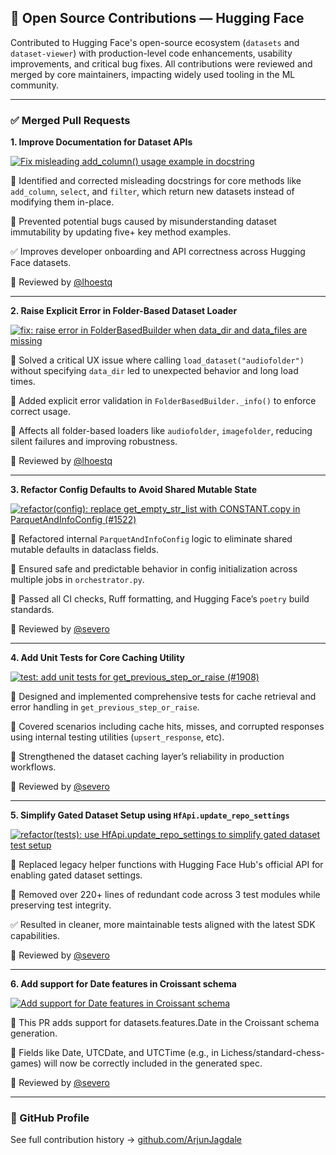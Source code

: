 ## 🧠 Open Source Contributions — Hugging Face

Contributed to Hugging Face's open-source ecosystem (`datasets` and `dataset-viewer`) with production-level code enhancements, usability improvements, and critical bug fixes. All contributions were reviewed and merged by core maintainers, impacting widely used tooling in the ML community.

---

### ✅ Merged Pull Requests

**1. Improve Documentation for Dataset APIs**

[![Fix misleading add_column() usage example in docstring](https://pr-req-io.vercel.app/api/badge?title=Fix%20misleading%20add_column()%20usage%20example%20in%20docstring&repo=huggingface%2Fdatasets&number=7648&status=MERGED&author=ArjunJagdale&theme=modern)](https://github.com/huggingface/datasets/pull/7648)

🔹 Identified and corrected misleading docstrings for core methods like `add_column`, `select`, and `filter`, which return new datasets instead of modifying them in-place.

🔹 Prevented potential bugs caused by misunderstanding dataset immutability by updating five+ key method examples.

✅ Improves developer onboarding and API correctness across Hugging Face datasets.

🧠 Reviewed by [@lhoestq](https://github.com/lhoestq)

---

**2. Raise Explicit Error in Folder-Based Dataset Loader**

[![fix: raise error in FolderBasedBuilder when data_dir and data_files are missing ](https://pr-req-io.vercel.app/api/badge?title=fix%3A%20raise%20error%20in%20FolderBasedBuilder%20when%20data_dir%20and%20data_files%20are%20missing%20&repo=huggingface%2Fdatasets&number=7623&status=MERGED&author=ArjunJagdale&theme=modern)](https://github.com/huggingface/datasets/pull/7623)

🔹 Solved a critical UX issue where calling `load_dataset("audiofolder")` without specifying `data_dir` led to unexpected behavior and long load times.

🔹 Added explicit error validation in `FolderBasedBuilder._info()` to enforce correct usage.

📂 Affects all folder-based loaders like `audiofolder`, `imagefolder`, reducing silent failures and improving robustness.

🧠 Reviewed by [@lhoestq](https://github.com/lhoestq)

---

**3. Refactor Config Defaults to Avoid Shared Mutable State**

[![refactor(config): replace get_empty_str_list with CONSTANT.copy in ParquetAndInfoConfig (#1522) ](https://pr-req-io.vercel.app/api/badge?title=refactor(config)%3A%20replace%20get_empty_str_list%20with%20CONSTANT.copy%20in%20ParquetAndInfoConfig%20(%231522)%20&repo=huggingface%2Fdataset-viewer&number=3219&status=MERGED&author=ArjunJagdale&theme=modern)](https://github.com/huggingface/dataset-viewer/pull/3219)

🔹 Refactored internal `ParquetAndInfoConfig` logic to eliminate shared mutable defaults in dataclass fields.

🔹 Ensured safe and predictable behavior in config initialization across multiple jobs in `orchestrator.py`.

🧼 Passed all CI checks, Ruff formatting, and Hugging Face’s `poetry` build standards.

🧠 Reviewed by [@severo](https://github.com/severo)

---

**4. Add Unit Tests for Core Caching Utility**

[![test: add unit tests for get_previous_step_or_raise (#1908) ](https://pr-req-io.vercel.app/api/badge?title=test%3A%20add%20unit%20tests%20for%20get_previous_step_or_raise%20(%231908)%20&repo=huggingface%2Fdataset-viewer&number=3218&status=MERGED&author=ArjunJagdale&theme=modern)](https://github.com/huggingface/dataset-viewer/pull/3218)

🔹 Designed and implemented comprehensive tests for cache retrieval and error handling in `get_previous_step_or_raise`.

🔹 Covered scenarios including cache hits, misses, and corrupted responses using internal testing utilities (`upsert_response`, etc).

🧪 Strengthened the dataset caching layer’s reliability in production workflows.

🧠 Reviewed by [@severo](https://github.com/severo)

---

**5. Simplify Gated Dataset Setup using `HfApi.update_repo_settings`**

[![refactor(tests): use HfApi.update_repo_settings to simplify gated dataset test setup ](https://pr-req-io.vercel.app/api/badge?title=refactor(tests)%3A%20use%20HfApi.update_repo_settings%20to%20simplify%20gated%20dataset%20test%20setup%20&repo=huggingface%2Fdataset-viewer&number=3206&status=MERGED&author=ArjunJagdale&theme=modern)](https://github.com/huggingface/dataset-viewer/pull/3206)

🔹 Replaced legacy helper functions with Hugging Face Hub's official API for enabling gated dataset settings.

🔹 Removed over 220+ lines of redundant code across 3 test modules while preserving test integrity.

✅ Resulted in cleaner, more maintainable tests aligned with the latest SDK capabilities.

🧠 Reviewed by [@severo](https://github.com/severo)

---

**6. Add support for Date features in Croissant schema**

[![ Add support for Date features in Croissant schema](https://pr-req-io.vercel.app/api/badge?title=%20Add%20support%20for%20Date%20features%20in%20Croissant%20schema&repo=huggingface%2Fdataset-viewer&number=3223&status=MERGED&author=ArjunJagdale&theme=modern)](https://github.com/huggingface/dataset-viewer/pull/3223)

🔹 This PR adds support for datasets.features.Date in the Croissant schema generation.

🔹 Fields like Date, UTCDate, and UTCTime (e.g., in Lichess/standard-chess-games) will now be correctly included in the generated spec.

🧠 Reviewed by [@severo](https://github.com/severo)

---


### 📁 GitHub Profile

See full contribution history → [github.com/ArjunJagdale](https://github.com/ArjunJagdale)
